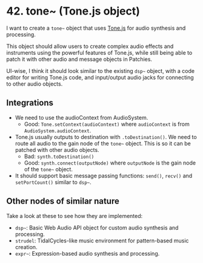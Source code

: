 # 42. tone~ (Tone.js object)

I want to create a `tone~` object that uses [Tone.js](https://tonejs.github.io/) for audio synthesis and processing.

This object should allow users to create complex audio effects and instruments using the powerful features of Tone.js, while still being able to patch it with other audio and message objects in Patchies.

UI-wise, I think it should look similar to the existing `dsp~` object, with a code editor for writing Tone.js code, and input/output audio jacks for connecting to other audio objects.

## Integrations

- We need to use the audioContext from AudioSystem.
  - Good: `Tone.setContext(audioContext)` where `audioContext` is from `AudioSystem.audioContext`.
- Tone.js usually outputs to destination with `.toDestination()`. We need to route all audio to the gain node of the `tone~` object. This is so it can be patched with other audio objects.
  - Bad: `synth.toDestination()`
  - Good: `synth.connect(outputNode)` where `outputNode` is the gain node of the `tone~` object.
- It should support basic message passing functions: `send()`, `recv()` and `setPortCount()` similar to `dsp~`.

## Other nodes of similar nature

Take a look at these to see how they are implemented:

- `dsp~`: Basic Web Audio API object for custom audio synthesis and processing.
- `strudel`: TidalCycles-like music environment for pattern-based music creation.
- `expr~`: Expression-based audio synthesis and processing.
